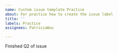 ```yaml
---
name: Custom issue template Practice
about: For practice how to create the issue label
title: ''
labels: Practice
assignees: PatriciaWuu

---
```


Finished Q2 of issue

